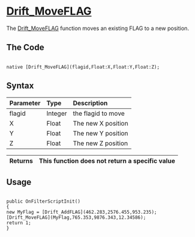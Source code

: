 # [Drift\_MoveFLAG](Drift_MoveFLAG.md) #

The [Drift\_MoveFLAG](Drift_MoveFLAG.md) function moves an existing FLAG to a new position.


## The Code ##
```PAWN

native [Drift_MoveFLAG](flagid,Float:X,Float:Y,Float:Z);
```

## Syntax ##
|Parameter|Type|Description|
|:--------|:---|:----------|
|flagid   |Integer|the flagid to move|
|X        |Float|The new X position|
|Y        |Float|The new Y position|
|Z        |Float|The new Z position|

|Returns|This function does not return a specific value|
|:------|:---------------------------------------------|


## Usage ##


```PAWN

public OnFilterScriptInit()
{
new MyFlag = [Drift_AddFLAG](462.283,2576.455,953.235);
[Drift_MoveFLAG](MyFlag,765.353,9876.343,12.34586);
return 1;
}
```